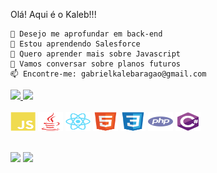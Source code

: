 Olá! Aqui é o Kaleb!!!

    🔭 Desejo me aprofundar em back-end
    🌱 Estou aprendendo Salesforce
    👯 Quero aprender mais sobre Javascript
    💬 Vamos conversar sobre planos futuros
    📫 Encontre-me: gabrielkalebaragao@gmail.com

<div>
  <a href="https://github.com/K-lebb">
    <img height="180px" src="https://github-readme-stats.vercel.app/api?username=K-lebb&show_icons=true&theme=dracula&include_all_commits=true&count_private=true"/>
    <img height="180em" src="https://github-readme-stats.vercel.app/api/top-langs/?username=K-lebb&layout=compact&langs_count=6&theme=tokyonight"/>
  </a>
</div>
<div style="display: inline_block"><br>
  <img align="center" alt="Kaleb-Js" height="30" width="40" src="https://raw.githubusercontent.com/devicons/devicon/master/icons/javascript/javascript-plain.svg">
  <img align="center" alt="Kaleb-Java" height="30" width="40" src="https://raw.githubusercontent.com/devicons/devicon/master/icons/java/java-plain.svg">
  <img align="center" alt="Kaleb-React" height="30" width="40" src="https://raw.githubusercontent.com/devicons/devicon/master/icons/react/react-original.svg">
  <img align="center" alt="Kaleb-HTML" height="30" width="40" src="https://raw.githubusercontent.com/devicons/devicon/master/icons/html5/html5-original.svg">
  <img align="center" alt="Kaleb-CSS" height="30" width="40" src="https://raw.githubusercontent.com/devicons/devicon/master/icons/css3/css3-original.svg">
  <img align="center" alt="Kaleb-PHP" height="30" width="40" src="https://raw.githubusercontent.com/devicons/devicon/master/icons/php/php-plain.svg">
  <img align="center" alt="Kaleb-Csharp" height="30" width="40" src="https://raw.githubusercontent.com/devicons/devicon/master/icons/csharp/csharp-original.svg">
  <br><br>
</div>
<div><br>
  <a href="https://instagram.com/ka_lebb_" target="_blank"><img src="https://img.shields.io/badge/-Instagram-%23E4405F?style=for-the-badge&logo=instagram&logoColor=white" target="_blank"></a>
  <a href="mailto:gabrielkalebaragao@gmail.com"><img src="https://img.shields.io/badge/-Gmail-%23333?style=for-the-badge&logo=gmail&logoColor=white" target="_blank"></a> 
</div>
